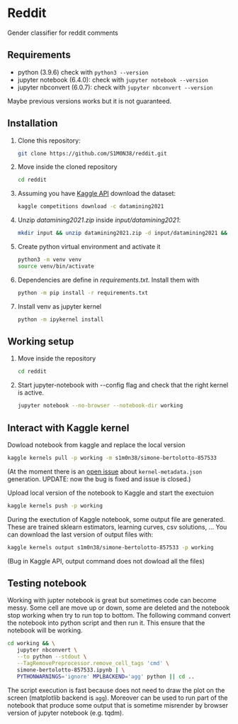 # Reddit

Gender classifier for reddit comments

## Requirements

- python (3.9.6) check with `python3 --version`
- jupyter notebook (6.4.0): check with `jupyter notebook --version`
- jupyter nbconvert (6.0.7): check with `jupyter nbconvert --version`
  
Maybe previous versions works but it is not guaranteed.

## Installation

1. Clone this repository:

   ```bash
   git clone https://github.com/S1M0N38/reddit.git
   ```

2. Move inside the cloned repository

   ```bash
   cd reddit
   ```

3. Assuming you have [Kaggle API](https://github.com/Kaggle/kaggle-api)
   download the dataset:

   ```bash
   kaggle competitions download -c datamining2021
   ```

4. Unzip *datamining2021.zip* inside *input/datamining2021*:

   ```bash
   mkdir input && unzip datamining2021.zip -d input/datamining2021 && rm datamining2021.zip
   ```

5. Create python virtual environment and activate it

   ```bash
   python3 -m venv venv
   source venv/bin/activate
   ```

6. Dependencies are define in *requirements.txt*. Install them with

   ```bash
   python -m pip install -r requirements.txt
   ```

7. Install venv as jupyter kernel

   ```bash
   python -m ipykernel install
   ```

## Working setup

1. Move inside the repository

   ```bash
   cd reddit
   ```

2. Start jupyter-notebook with --config flag and check that the right kernel is active.

   ```bash
   jupyter notebook --no-browser --notebook-dir working
   ```

## Interact with Kaggle kernel

Dowload notebook from kaggle and replace the local version

```bash
kaggle kernels pull -p working -m s1m0n38/simone-bertolotto-857533
```

(At the moment there is an [open issue](https://github.com/Kaggle/kaggle-api/issues/377)
about `kernel-metadata.json` generation. UPDATE: now the bug is fixed and issue is closed.)

Upload local version of the notebook to Kaggle and start the exectuion

```bash
kaggle kernels push -p working
```

During the exectution of Kaggle notebook, some output file are generated. These are trained sklearn estimators,
learning curves, csv solutions, ... You can download the last version of output files with:

```bash
kaggle kernels output s1m0n38/simone-bertolotto-857533 -p working
```
(Bug in Kaggle API, output command does not dowload all the files)

## Testing notebook

Working with jupter notebook is great but sometimes code can become messy. Some cell are move up or down, some are deleted
and the notebook stop working when try to run top to bottom. The following command convert the notebook into python script and then
run it. This ensure that the notebook will be working.

```bash
cd working && \
   jupyter nbconvert \
   --to python --stdout \
   --TagRemovePreprocessor.remove_cell_tags 'cmd' \
   simone-bertolotto-857533.ipynb | \
   PYTHONWARNINGS='ignore' MPLBACKEND='agg' python || cd ..
```

The script execution is fast because does not need to draw the plot on the screen (matplotlib backend is `agg`).
Moreover can be used to run part of the notebook that produce some output that is sometime misrender by browser version of jupyter notebook (e.g. tqdm).
